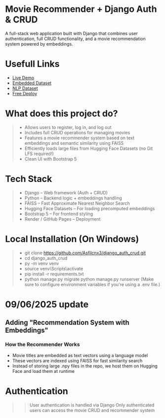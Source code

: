 # Movie Recommender + Django Auth & CRUD
A full-stack web application built with Django that combines user authentication, full CRUD functionality, and a movie recommendation system powered by embeddings.

# Usefull Links
- [Live Demo](https://django-auth-crud-c60l.onrender.com)
- [Embedded Dataset](https://huggingface.co/datasets/asfilcnx3/embeddings_created)
- [NLP Dataset](https://huggingface.co/datasets/asfilcnx3/clean-embedding-movies)
- [Free Deploy](https://dashboard.render.com/login)

# What does this project do?
>- Allows users to register, log in, and log out
>- Includes full CRUD operations for managing movies
>- Features a movie recommender system based on text embeddings and semantic similarity using FAISS
>- Efficiently loads large files from Hugging Face Datasets (no Git LFS required!)
>- Clean UI with Bootstrap 5

# Tech Stack
>- Django – Web framework (Auth + CRUD)
>- Python – Backend logic + embeddings handling
>- FAISS – Fast Approximate Nearest Neighbor Search
>- Hugging Face Datasets – For loading precomputed embeddings
>- Bootstrap 5 – For frontend styling
>- Render / GitHub Pages – Deployment

# Local Installation (On Windows)
>- git clone https://github.com/Asfilcnx3/django_auth_crud.git
>- cd django_auth_crud
>- py -m venv venv
>- source venv\Scripts\activate
>- pip install -r requirements.txt
>- python manage.py migrate
> python manage.py runserver
(Make sure to configure environment variables if you're using a .env file.)

# 09/06/2025 update
## Adding "Recommendation System with Embeddings"
### How the Recommender Works
- Movie titles are embedded as text vectors using a language model
- These vectors are indexed using FAISS for fast similarity search
- Instead of storing large .npy files in the repo, we host them on Hugging Face and load them at runtime

# Authentication
>> User authentication is handled via Django
>> Only authenticated users can access the movie CRUD and recommender system
